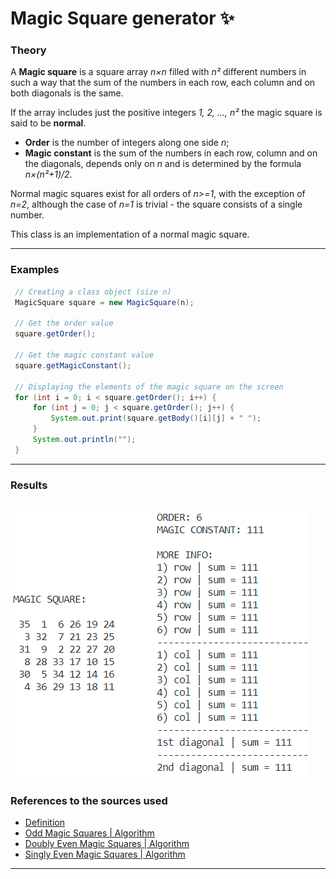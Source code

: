 # Magic Square generator ✨
### Theory
A <b>Magic square</b> is a square array <i>n×n</i> filled with <i>n²</i> different numbers in such a way that the sum of the numbers in each row, each column and on both diagonals is the same.

If the array includes just the positive integers <i>1, 2, ..., n²</i> the magic square is said to be <b>normal</b>.

 * <b>Order</b> is the number of integers along one side <i>n</i>;
 * <b>Magic constant</b> is the sum of the numbers in each row, column and on the diagonals, depends only on <i>n</i> and is determined by the formula <i>n×(n²+1)/2</i>.
 
 Normal magic squares exist for all orders of <i>n>=1</i>, with the exception of <i>n=2</i>, although the case of <i>n=1</i> is trivial - the square consists of a single number.
 
This class is an implementation of a normal magic square.

------------


### Examples
```java
 // Creating a class object (size n)
 MagicSquare square = new MagicSquare(n);
 
 // Get the order value
 square.getOrder();
 
 // Get the magic constant value
 square.getMagicConstant();
 
 // Displaying the elements of the magic square on the screen
 for (int i = 0; i < square.getOrder(); i++) {
     for (int j = 0; j < square.getOrder(); j++) {
         System.out.print(square.getBody()[i][j] + " ");
     }
     System.out.println("");
 }
```

------------
### Results
![result image](results_img.png)
------------

### References to the sources used
- [Definition](https://en.wikipedia.org/wiki/Magic_square "Definition")
- [Odd Magic Squares | Algorithm](https://www.1728.org/magicsq1.htm "Odd Magic Squares | Algorithm")
- [Doubly Even Magic Squares | Algorithm](https://www.1728.org/magicsq2.htm "Doubly Even Magic Squares | Algorithm")
- [Singly Even Magic Squares | Algorithm](https://www.1728.org/magicsq3.htm "Singly Even Magic Squares | Algorithm")

------------

